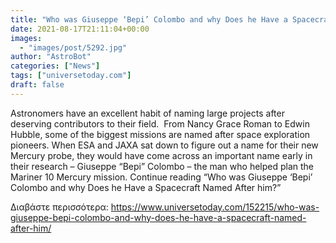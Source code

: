```yaml
---
title: "Who was Giuseppe ‘Bepi’ Colombo and why Does he Have a Spacecraft Named After him?"
date: 2021-08-17T21:11:04+00:00
images:
  - "images/post/5292.jpg"
author: "AstroBot"
categories: ["News"]
tags: ["universetoday.com"]
draft: false
---
```


Astronomers have an excellent habit of naming large projects after deserving contributors to their field.  From Nancy Grace Roman to Edwin Hubble, some of the biggest missions are named after space exploration pioneers. When ESA and JAXA sat down to figure out a name for their new Mercury probe, they would have come across an important name early in their research – Giuseppe “Bepi” Colombo – the man who helped plan the Mariner 10 Mercury mission. Continue reading “Who was Giuseppe ‘Bepi’ Colombo and why Does he Have a Spacecraft Named After him?” 

Διαβάστε περισσότερα: https://www.universetoday.com/152215/who-was-giuseppe-bepi-colombo-and-why-does-he-have-a-spacecraft-named-after-him/
